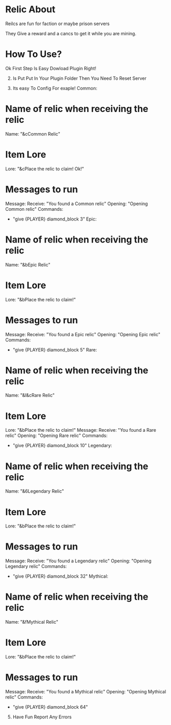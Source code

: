 # Relic About
Reilcs are fun for faction or maybe prison servers

They Give a reward and a cancs to get it while you are mining.
# How To Use?
Ok First Step Is Easy Dowload Plugin Right!

2) Is Put Put In Your Plugin Folder Then You Need To Reset Server

3) Its easy To Config For exaple!
Common:
  # Name of relic when receiving the relic
  Name: "&cCommon Relic"
  # Item Lore
  Lore: "&cPlace the relic to claim! Ok!"
  # Messages to run
  Message:
    Receive: "You found a Common relic"
    Opening: "Opening Common relic"
  Commands:
  - "give {PLAYER} diamond_block 3"
Epic:
  # Name of relic when receiving the relic
  Name: "&bEpic Relic"
  # Item Lore
  Lore: "&bPlace the relic to claim!"
  # Messages to run
  Message:
    Receive: "You found a Epic relic"
    Opening: "Opening Epic relic"
  Commands:
  - "give {PLAYER} diamond_block 5"
Rare:
  # Name of relic when receiving the relic
  Name: "&l&cRare Relic"
  # Item Lore
  Lore: "&bPlace the relic to claim!"
  Message:
    Receive: "You found a Rare relic"
    Opening: "Opening Rare relic"
  Commands:
  - "give {PLAYER} diamond_block 10"
Legendary:
  # Name of relic when receiving the relic
  Name: "&6Legendary Relic"
  # Item Lore
  Lore: "&bPlace the relic to claim!"
  # Messages to run
  Message:
    Receive: "You found a Legendary relic"
    Opening: "Opening Legendary relic"
  Commands:
  - "give {PLAYER} diamond_block 32"
Mythical:
  #  Name of relic when receiving the relic
  Name: "&fMythical Relic"
  # Item Lore
  Lore: "&bPlace the relic to claim!"
  # Messages to run
  Message:
    Receive: "You found a Mythical relic"
    Opening: "Opening Mythical relic"
  Commands:
  - "give {PLAYER} diamond_block 64"


5) Have Fun Report Any Errors

